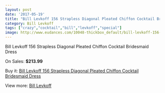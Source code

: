 ```yaml
---
layout: post
date: '2017-05-19'
title: "Bill Levkoff 156 Strapless Diagonal Pleated Chiffon Cocktail Bridesmaid Dress"
category: Bill Levkoff
tags: ["crazy","cocktail","bill","levkoff","special"]
image: http://www.eudances.com/10048-thickbox_default/bill-levkoff-156-strapless-diagonal-pleated-chiffon-cocktail-bridesmaid-dress.jpg
---
```

Bill Levkoff 156 Strapless Diagonal Pleated Chiffon Cocktail Bridesmaid Dress

On Sales: **$213.99**
<a href="https://www.eudances.com/en/bill-levkoff/3300-bill-levkoff-156-strapless-diagonal-pleated-chiffon-cocktail-bridesmaid-dress.html"><amp-img layout="responsive" width="600" height="600" src="//www.eudances.com/10048-thickbox_default/bill-levkoff-156-strapless-diagonal-pleated-chiffon-cocktail-bridesmaid-dress.jpg" alt="Bill Levkoff 156 Strapless Diagonal Pleated Chiffon Cocktail Bridesmaid Dress 0" /></a>
<a href="https://www.eudances.com/en/bill-levkoff/3300-bill-levkoff-156-strapless-diagonal-pleated-chiffon-cocktail-bridesmaid-dress.html"><amp-img layout="responsive" width="600" height="600" src="//www.eudances.com/10051-thickbox_default/bill-levkoff-156-strapless-diagonal-pleated-chiffon-cocktail-bridesmaid-dress.jpg" alt="Bill Levkoff 156 Strapless Diagonal Pleated Chiffon Cocktail Bridesmaid Dress 1" /></a>
<a href="https://www.eudances.com/en/bill-levkoff/3300-bill-levkoff-156-strapless-diagonal-pleated-chiffon-cocktail-bridesmaid-dress.html"><amp-img layout="responsive" width="600" height="600" src="//www.eudances.com/10050-thickbox_default/bill-levkoff-156-strapless-diagonal-pleated-chiffon-cocktail-bridesmaid-dress.jpg" alt="Bill Levkoff 156 Strapless Diagonal Pleated Chiffon Cocktail Bridesmaid Dress 2" /></a>
<a href="https://www.eudances.com/en/bill-levkoff/3300-bill-levkoff-156-strapless-diagonal-pleated-chiffon-cocktail-bridesmaid-dress.html"><amp-img layout="responsive" width="600" height="600" src="//www.eudances.com/10049-thickbox_default/bill-levkoff-156-strapless-diagonal-pleated-chiffon-cocktail-bridesmaid-dress.jpg" alt="Bill Levkoff 156 Strapless Diagonal Pleated Chiffon Cocktail Bridesmaid Dress 3" /></a>

Buy it: [Bill Levkoff 156 Strapless Diagonal Pleated Chiffon Cocktail Bridesmaid Dress](https://www.eudances.com/en/bill-levkoff/3300-bill-levkoff-156-strapless-diagonal-pleated-chiffon-cocktail-bridesmaid-dress.html "Bill Levkoff 156 Strapless Diagonal Pleated Chiffon Cocktail Bridesmaid Dress")

View more: [Bill Levkoff](https://www.eudances.com/en/57-bill-levkoff "Bill Levkoff")